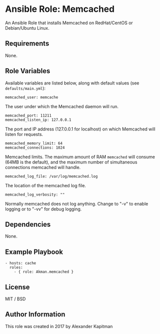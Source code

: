 # Ansible Role: Memcached

An Ansible Role that installs Memcached on RedHat/CentOS or Debian/Ubuntu Linux.

## Requirements

None.

## Role Variables

Available variables are listed below, along with default values (see `defaults/main.yml`):

    memcached_user: memcache

The user under which the Memcached daemon will run.

    memcached_port: 11211
    memcached_listen_ip: 127.0.0.1

The port and IP address (127.0.0.1 for localhost) on which Memcached will listen for requests.

    memcached_memory_limit: 64
    memcached_connections: 1024

Memcached limits. The maximum amount of RAM `memcached` will consume (64MB is the default), and the maximum number of simultaneous connections memcached will handle.

    memcached_log_file: /var/log/memcached.log

The location of the memcached log file.

    memcached_log_verbosity: ""

Normally memcached does not log anything. Change to "-v" to enable logging or to "-vv" for debug logging.

## Dependencies

None.

## Example Playbook

    - hosts: cache
      roles:
        - { role: Akman.memcached }

## License

MIT / BSD

## Author Information

This role was created in 2017 by Alexander Kapitman
